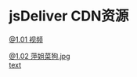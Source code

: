 
# jsDeliver CDN资源
[@1.01 视频](https://cdn.jsdelivr.net/gh/lee981265/CDN@1.0.1/test.mp4)

[@1.02 萍姐菜狗.jpg](https://cdn.jsdelivr.net/gh/lee981265/CDN@1.02/img/caigou.jpg)   
[text](https://img.hacpai.com/file/2019/09/image-99c7c1fe.png)

